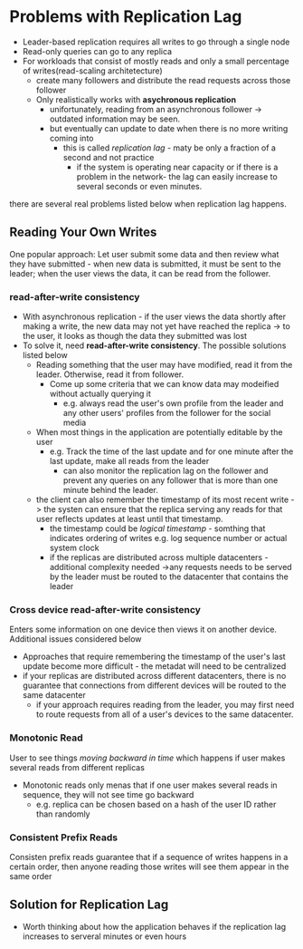 # Problems with Replication Lag
* Leader-based replication requires all writes to go through a single node
* Read-only queries can go to any replica
* For workloads that consist of mostly reads and only a small percentage of writes(read-scaling architetecture)
  * create many followers and distribute the read requests across those follower 
  * Only realistically works with **asychronous replication**
    * unifortunately, reading from an asynchronous follower -> outdated information may be seen.
    * but eventually can update to date when there is no more writing coming into
      * this is called *replication lag* - maty be only a fraction of a second and not practice
        * if the system is operating near capacity or if there is a problem in the network- the lag can easily increase to several seconds or even minutes.

there are several real problems listed below when replication lag happens.

## Reading Your Own Writes
One popular approach: Let user submit some data and then review what they have submitted - when new data is submitted, it must be sent to the leader; when the user views the data, it can be read from the follower.

### read-after-write consistency
* With asynchronous replication - if the user views the data shortly after making a write, the new data may not yet have reached the replica -> to the user, it looks as though the data they submitted was lost
* To solve it, need **read-after-write consistency**. The possible solutions listed below
  * Reading something that the user may have modified, read it from the leader. Otherwise, read it from follower.
    * Come up some criteria that we can know data may modeified without actually querying it
      * e.g. always read the user's own profile from the leader and any other users' profiles from the follower for the social media
  * When most things in the application are potentially editable by the user
    * e.g. Track the time of the last update and for one minute after the last update, make all reads from the leader
      * can also monitor the replication lag on the follower and prevent any queries on any follower that is more than one minute behind the leader.
  * the client can also remember the timestamp of its most recent write -> the systen can ensure that the replica serving any reads for that user reflects updates at least until that timestamp.
    * the timestamp could be *logical timestamp* - somthing that indicates ordering of writes e.g. log sequence number or actual system clock
    * if the replicas are distributed across multiple datacenters - additional complexity needed ->any requests needs to be served by the leader must be routed to the datacenter that contains the leader


### Cross device read-after-write consistency
Enters some information on one device then views it on another device. Additional issues considered below
* Approaches that require remembering the timestamp of the user's last update become more difficult - the metadat will need to be centralized
* if your replicas are distributed across different datacenters, there is no guarantee that connections from different devices will be routed to the same datacenter
  * if your approach requires reading from the leader, you may first need to route requests from all of a user's devices to the same datacenter.

### Monotonic Read
User to see things *moving backward in time* which happens if user makes several reads from different replicas

* Monotonic reads only menas that if one user makes several reads in sequence,  they will not see time go backward
  * e.g. replica can be chosen based on a hash of the user ID rather than randomly

### Consistent Prefix Reads
Consisten prefix reads guarantee that if a sequence of writes happens in a certain order, then anyone reading those writes will see them appear in the same order

## Solution for Replication Lag
* Worth thinking about how the application behaves if the replication lag increases to serveral minutes or even hours
